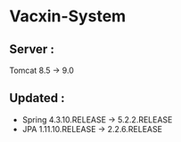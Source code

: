 # Vacxin-System

## Server : 

Tomcat 8.5 -> 9.0

## Updated : 

- Spring 4.3.10.RELEASE -> 5.2.2.RELEASE
- JPA 1.11.10.RELEASE -> 2.2.6.RELEASE